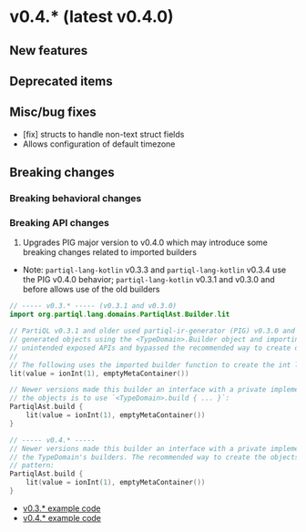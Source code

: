 # v0.4.* (latest v0.4.0)

## New features
## Deprecated items
## Misc/bug fixes
* [fix] structs to handle non-text struct fields
* Allows configuration of default timezone
## Breaking changes
### Breaking behavioral changes
### Breaking API changes
1. Upgrades PIG major version to v0.4.0 which may introduce some breaking changes related to imported builders
* Note: `partiql-lang-kotlin` v0.3.3 and `partiql-lang-kotlin` v0.3.4 use the PIG v0.4.0 behavior; `partiql-lang-kotlin` v0.3.1 and v0.3.0 and before allows use of the old builders
```kotlin
// ----- v0.3.* ----- (v0.3.1 and v0.3.0)
import org.partiql.lang.domains.PartiqlAst.Builder.lit

// PartiQL v0.3.1 and older used partiql-ir-generator (PIG) v0.3.0 and older, which allowed for specifying PIG-
// generated objects using the <TypeDomain>.Builder object and importing the builder functions. These were
// unintended exposed APIs and bypassed the recommended way to create domain objects.
//
// The following uses the imported builder function to create the int literal, 1
lit(value = ionInt(1), emptyMetaContainer())

// Newer versions made this builder an interface with a private implementation. The recommended way to create
// the objects is to use `<TypeDomain>.build { ... }`:
PartiqlAst.build {
    lit(value = ionInt(1), emptyMetaContainer())
}
```

```kotlin
// ----- v0.4.* -----
// Newer versions made this builder an interface with a private implementation, so users can no longer import
// the TypeDomain's builders. The recommended way to create the objects is to use `<TypeDomain>.build { ... }`
// pattern:
PartiqlAst.build {
    lit(value = ionInt(1), emptyMetaContainer())
}
```
- [v0.3.* example code](https://github.com/alancai98/test-partiql-version-migration/blob/4045a414dda65f29422934e599cce10d85bcf579/v0.3-to-v0.4-migration/examples/src/test/kotlin/examples/BreakingChanges.kt#L10-L24)
- [v0.4.* example code](https://github.com/alancai98/test-partiql-version-migration/blob/4045a414dda65f29422934e599cce10d85bcf579/v0.3-to-v0.4-migration/migrated-examples/src/test/kotlin/examples/BreakingChanges.kt#L9-L17)
